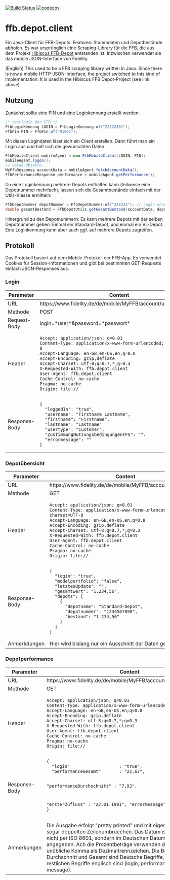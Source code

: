 [![Build Status](https://travis-ci.org/bmhm/ffb.depot.client.svg?branch=master)](https://travis-ci.org/bmhm/ffb.depot.client) [![codecov](https://codecov.io/gh/bmhm/ffb.depot.client/branch/master/graph/badge.svg)](https://codecov.io/gh/bmhm/ffb.depot.client)


# ffb.depot.client
Ein Java-Client für FFB-Depots. Features: Stammdaten und Depotbestände abholen. Es war ursprünglich eine Scraping-Library für die FFB, die aus dem Projekt [Hibiscus FFB-Depot](https://github.com/bmhm/hibiscus.ffb.depot) entstanden ist. Inzwischen verwendet sie das mobile JSON-Interface von Fidelity.

(English) This used to be a FFB scraping library written in Java. Since there is now a mobile HTTP-JSON-Interface, the project switched to this kind of implementation. It is used in the Hibiscus FFB Depot-Project (see link above).

## Nutzung
Zunächst sollte eine PIN und eine Loginkennung erstellt werden:
```java
/* testlogin der FFB */
FfbLoginKennung LOGIN = FfbLoginKennung.of("22222301");
FfbPin PIN = FfbPin.of("91901");
```
Mit diesen Logindaten lässt sich ein Client erstellen. Dann führt man ein Login aus und holt sich die gewünschten Daten.
```java
FfbMobileClient mobileAgent = new FfbMobileClient(LOGIN, PIN);
mobileAgent.logon();
// Value-Objekte.
MyFfbResponse accountData = mobileAgent.fetchAccountData();
FfbPerformanceResponse performance = mobileAgent.getPerformance();
```
Da eine Loginkennung mehrere Depots enthalten kann (teilweise eine Depotnummer mehrfach), lassen sich die Gesamtbestände einfach mit der Utils-Klasse ermitteln:
```java
FfbDepotNummer depotNummer = FfbDepotNummer.of("222223"); // Login ohne -01.
double gesamtBestand = FfbDepotUtils.getGesamtBestand(accountData, depotNummer);
```
Hinergrund zu den Depotnummern: Es kann mehrere Depots mit der selben Depotnummer geben: Einmal ein Standard-Depot, und einmal ein VL-Depot. Eine Loginkennung kann aber auch ggf. auf mehrere Depots zugreifen.


## Protokoll
Das Protokoll basiert auf dem Mobile-Protokoll der FFB-App. Es verwendet Cookies für Session-Informationen und gibt bei bestimmten GET-Requests einfach JSON-Responses aus.


### Login
<table>
<thead><th>Parameter</th><th>Content</th></thead>
<tbody>
  <tr>
    <td>URL</td>
    <td>https://www.fidelity.de/de/mobile/MyFFB/account/userLogin.page</td>
  </tr>
    <tr>
    <td>Methode</td>
    <td>POST</td>
  </tr>
  <tr>
    <td>Request-Body</td>
    <td>login=*user*&password=*passwort*</td>
  </tr>
  <tr>
    <td>Header</td>
    <td><pre><code>Accept: application/json; q=0.01
Content-Type: application/x-www-form-urlencoded; charset=UTF-8
Accept-Language: en-GB,en-US,en;q=0.8
Accept-Encoding: gzip,deflate
Accept-Charset: utf-8;q=0.7,*;q=0.3
X-Requested-With: ffb.depot.client
User-Agent: ffb.depot.client
Cache-Control: no-cache
Pragma: no-cache
Origin: file://</code></pre></td>
  </tr>
  <tr>
    <td>Response-Body</td>
    <td><pre><code>{
  "loggedIn": "true",
  "username": "Firstname Lastname",
  "firstname": "Firstname",
  "lastname": "Lastname"
  "usertype": "Customer",
  "ZustimmungNutzungsbedingungenFFS": "".
  "errormessage": ""
}</code></pre></td>
  </tr>
</tbody>
</table>

### Depotübersicht
<table>
<thead><th>Parameter</th><th>Content</th></thead>
<tbody>
  <tr>
    <td>URL</td>
    <td>https://www.fidelity.de/de/mobile/MyFFB/account/MyFFB.page</td>
  </tr>
  <tr>
    <td>Methode</td>
    <td>GET</td>
  </tr>
  <tr>
    <td>Header</td>
    <td><pre><code>Accept: application/json; q=0.01
Content-Type: application/x-www-form-urlencoded; charset=UTF-8
Accept-Language: en-GB,en-US,en;q=0.8
Accept-Encoding: gzip,deflate
Accept-Charset: utf-8;q=0.7,*;q=0.3
X-Requested-With: ffb.depot.client
User-Agent: ffb.depot.client
Cache-Control: no-cache
Pragma: no-cache
Origin: file://</code></pre></td>
  </tr>
  <tr>
    <td>Response-Body</td>
    <td><pre><code>{
  "login": "true",
  "modelportfolio": "false",
  "letztesUpdate": "",
  "gesamtwert": "1.234,56",
  "depots": [
    {
      "depotname": "Standard-Depot",
      "depotnummer": "1234567890",
      "bestand": "1.234,56"
    }
  ]
}</code></pre></td>
  </tr>
  <tr>
    <td>Anmerkdungen</td>
    <td>Hier wird bislang nur ein Ausschnitt der Daten gezeigt.</td>
</tbody>
</table>


### Depotperformance
<table>
<thead><th>Parameter</th><th>Content</th></thead>
<tbody>
  <tr>
    <td>URL</td>
    <td>https://www.fidelity.de/de/mobile/MyFFB/account/performance.page</td>
  </tr>
  <tr>
    <td>Methode</td>
    <td>GET</td>
  </tr>
  <tr>
    <td>Header</td>
    <td><pre><code>Accept: application/json; q=0.01
Content-Type: application/x-www-form-urlencoded; charset=UTF-8
Accept-Language: en-GB,en-US,en;q=0.8
Accept-Encoding: gzip,deflate
Accept-Charset: utf-8;q=0.7,*;q=0.3
X-Requested-With: ffb.depot.client
User-Agent: ffb.depot.client
Cache-Control: no-cache
Pragma: no-cache
Origin: file://</code></pre></td>
  </tr>
  <tr>
    <td>Response-Body</td>
    <td><pre><code>{
  "login"                   : "true",
  "performanceGesamt"       : "22,67",

  "performanceDurchschnitt" : "7,93",

  "ersterZufluss"           : "22.01.1991",
  "errormessage"            : ""
}</code></pre></td>
  </tr>
<tr>
  <td>Anmerkungen</td>
  <td>Die Ausgabe erfolgt "pretty printed" und mit eigentlich unnötigen, sogar doppelten Zeilenumbruechen. Das Datum ist irrsinnigerweise nicht per ISO 8601, sondern im Deutschen Datumsformat angegeben. Ach die Prozentbeträge verwenden das international unübliche Komma als Dezimaltrennzeichen. Die Begriffe Zufluss, Durchschnitt und Gesamt sind Deutsche Begriffe, während die restlichen Begriffe englisch sind (login, performance, error, message).</td>
</tbody>
</table>
